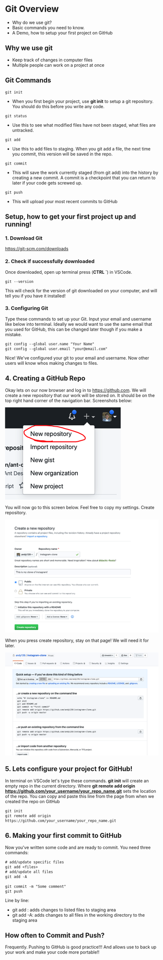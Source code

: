 # Git Overview

- Why do we use git?
- Basic commands you need to know.
- A Demo, how to setup your first project on GitHub


## Why we use git
- Keep track of changes in computer files
- Multiple people can work on a project at once


## Git Commands

```
git init
```

- When you first begin your project, use **git init** to setup a git repository. You should do this before you write any code.

```
git status
```
- Use this to see what modified files have not been staged, what files are untracked.

```
git add
```
- Use this to add files to staging. When you git add a file, the next time you commit, this version will be saved in the repo.

```
git commit
```
- This will save the work currently staged (from git add) into the history by creating a new commit. A commit is a checkpoint that you can return to later if your code gets screwed up.

```
git push
```
- This will upload your most recent commits to GitHub




## Setup, how to get your first project up and running!

### 1. Download Git

https://git-scm.com/downloads


### 2. Check if successfully downloaded

Once downloaded, open up terminal press (**CTRL `**) in VSCode. 

```
git --version

```

This will check for the version of git downloaded on your computer, and will tell you if you have it installed!

### 3. Configuring Git

Type these commands to set up your Git. Input your email and username like below into terminal. Ideally we would want to use the same email that you used for GitHub, this can be changed later though if you make a mistake.

```
git config --global user.name "Your Name"
git config --global user.email "your@email.com"

```

Nice! We've configured your git to your email and username. Now other users will know whos making changes to files. 


## 4. Creating a GitHub Repo
Okay lets on our now browser and log in to https://github.com. We will create a new repository that our work will be stored on. It should be on the top right hand corner of the navigation bar. Screenshots below:

![Screenshot](screenshots/githublocation.png)

You will now go to this screen below. Feel free to copy my settings. Create repository.

![Screenshot](screenshots/github.png)

When you press create repository, stay on that page! We will need it for later. 

![Screenshot](screenshots/githubscreen.png)


## 5. Lets configure your project for GitHub!

In terminal on VSCode let's type these commands. **git init** will create an empty repo in the current directory. Where **git remote add origin https://github.com/your_username/your_repo_name.git** sets the location of the repo. You can copy and paste this line from the page from when we created the repo on GitHub


```
git init
git remote add origin https://github.com/your_username/your_repo_name.git
```

## 6. Making your first commit to GitHub

Now you've written some code and are ready to commit. You need three commands:


```
# add/update specific files
git add <files>
# add/update all files
git add -A

git commit -m "Some comment"
git push

```

Line by line:

- git add <files>: adds changes to listed files to staging area
- git add -A: adds changes to all files in the working directory to the staging area



## How often to Commit and Push?

Frequently. Pushing to GitHub is good practice!!! And allows use to back up your work and make your code more portable!!


